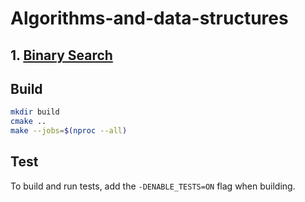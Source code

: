 # Algorithms-and-data-structures

## 1. [Binary Search](https://github.com/ViktoriaGromova/Algorithms-and-data-structures/tree/main/BinarySearch)

## Build 
```bash
mkdir build
cmake ..
make --jobs=$(nproc --all)
```

## Test  

To build and run tests, add the `-DENABLE_TESTS=ON` flag when building. 
